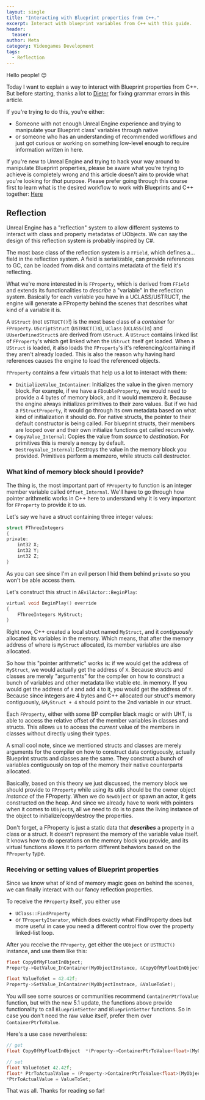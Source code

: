 ```yaml
---
layout: single
title: "Interacting with Blueprint properties from C++."
excerpt: Interact with blueprint variables from C++ with this guide.
header:
  teaser: 
author: Meta
category: Videogames Development
tags:
  - Reflection
---
```


Hello people! 😊

Today I want to explain a way to interact with Blueprint properties from C++. But before starting, thanks a lot to [Dieter](https://tackytortoise.github.io/) for fixing grammar errors in this article.

If you're trying to do this, you're either:

- Someone with not enough Unreal Engine experience and trying to manipulate your Blueprint class' variables through native
- or someone who has an understanding of recommended workflows and just got curious or working on something low-level enough to require information written in here.

If you're new to Unreal Engine and trying to hack your way around to manipulate Blueprint properties, please be aware what you're trying to achieve is completely wrong and this article doesn't aim to provide what you're looking for *that* purpose. Please prefer going through this course first to learn what is the desired workflow to work with Blueprints and C++ together: [Here](https://www.unrealengine.com/en-US/onlinelearning-courses/converting-blueprints-to-c)

## Reflection

Unreal Engine has a "reflection" system to allow different systems to interact with class and property metadatas of UObjects. We can say the design of this reflection system is probably inspired by C#.

The most base class of the reflection system is a `FField`, which defines a... field in the reflection system. A field is serializable, can provide references to GC, can be loaded from disk and contains metadata of the field it's reflecting.

What we're more interested in is `FProperty`, which is derived from `FField` and extends its functionalities to *describe* a "variable" in the reflection system. Basically for each variable you have in a UCLASS/USTRUCT, the engine will generate a FProperty behind the scenes that describes what kind of a variable it is. 

A `UStruct` (not `USTRUCT()`!) is the most base class of a *container* for `FProperty`. `UScriptStruct` (`USTRUCT()`s), `UClass` (`UCLASS()`s) and `UUserDefinedStruct`s are derived from `UStruct`. A `UStruct` contains linked list of `FProperty`'s which get linked when the `UStruct` itself get loaded. When a `UStruct` is loaded, it also loads the `FProperty`'s it's referencing/containing if they aren't already loaded. This is also the reason why having hard references causes the engine to load the referenced objects.

`FProperty` contains a few virtuals that help us a lot to interact with them:

- `InitializeValue_InContainer`: Initializes the value in the given memory block. For example, if we have a `FDoubleProperty`, we would need to provide a 4 bytes of memory block, and it would memzero it. Because the engine always initializes primitives to their zero values. But if we had a `FStructProperty`, it would go through its own metadata based on what kind of initialization it should do. For native structs, the pointer to their default constructor is being called. For blueprint structs, their members are looped over and their own initialize functions get called recursively.
- `CopyValue_Internal`: Copies the value from *source* to *destination*. For primitives this is merely a `memcpy` by default. 
- `DestroyValue_Internal`: Destroys the value in the memory block you provided. Primitives perform a memzero, while structs call destructor.

### What kind of memory block should I provide?

The thing is, the most important part of `FProperty` to function is an integer member variable called `Offset_Internal`. We'll have to go through how pointer arithmetic works in C++ here to understand why it is very important for `FProperty` to provide it to us.

Let's say we have a struct containing three integer values:
```c
struct FThreeIntegers
{
private:
    int32 X;
    int32 Y;
    int32 Z;
} 
```
As you can see since I'm an evil person I hid them behind `private` so you won't be able access them. 

Let's construct this struct in `AEvilActor::BeginPlay`:
```c
virtual void BeginPlay() override
{
    FThreeIntegers MyStruct;
}
```
Right now, C++ created a local struct named `MyStruct`, and it *contiguously* allocated its variables in the memory. Which means, that after the memory address of where is `MyStruct` allocated, its member variables are also allocated.

So how this "pointer arithmetic" works is: if we would get the address of `MyStruct`, we would actually get the address of `X`. Because structs and classes are merely "arguments" for the compiler on how to construct a bunch of variables and other metadata like vtable etc. in memory. If you would get the address of `X` and add `4` to it, you would get the address of `Y`. Because since integers are 4 bytes and C++ allocated our struct's memory contiguously, `&MyStruct + 4` should point to the 2nd variable in our struct.

Each `FProperty`, either with some BP compiler black magic or with UHT, is able to access the relative offset of the member variables in classes and structs. This allows us to access the *current* value of the members in classes without directly using their types. 

A small cool note, since we mentioned structs and classes are merely arguments for the compiler on how to construct data contiguously, actually Blueprint structs and classes are the same. They construct a bunch of variables contiguously on top of the memory their native counterparts allocated.

Basically, based on this theory we just discussed, the memory block we should provide to `FProperty` while using its utils should be the owner object *instance* of the FProperty. When we do `NewObject` or spawn an actor, it gets constructed on the heap. And since we already have to work with pointers when it comes to `UObject`s, all we need to do is to pass the living instance of the object to initialize/copy/destroy the properties. 

Don't forget, a FProperty is just a static data that ***describes*** a property in a class or a struct. It doesn't represent the memory of the variable value itself. It knows how to do operations on the memory block you provide, and its virtual functions allows it to perform different behaviors based on the `FProperty` type.

### Receiving or setting values of Blueprint properties

Since we know what of kind of memory magic goes on behind the scenes, we can finally interact with our fancy reflection properties. 

To receive the `FProperty` itself, you either use 

- `UClass::FindProperty`
- or `TPropertyIterator`, which does exactly what FindProperty does but more useful in case you need a different control flow over the property linked-list loop. 

After you receive the `FProperty`, get either the `UObject` or `USTRUCT()` instance, and use them like this:
```c
float CopyOfMyFloatInObject;
Property->GetValue_InContainer(MyObjectInstance, &CopyOfMyFloatInObject);

float ValueToSet = 42.42f;
Property->SetValue_InContainer(MyObjectInstnace, &ValueToSet);
```
You will see some sources or communities recommend `ContainerPtrToValue` function, but with the new 5.1 update, the functions above provide functionality to call `BlueprintSetter` and `BlueprintGetter` functions. So in case you don't need the raw value itself, prefer them over `ContainerPtrToValue`. 

Here's a use case nevertheless:
```c
// get
float CopyOfMyFloatInObject  *(Property->ContainerPtrToValue<float>(MyObjectInstance));

// set
float ValueToSet 42.42f;
float* PtrToActualValue = (Property->ContainerPtrToValue<float>(MyObjectInstance));
*PtrToActualValue = ValueToSet;
```

That was all. Thanks for reading so far!

